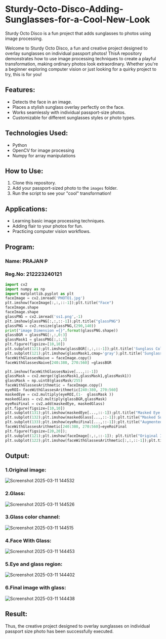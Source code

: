 # Sturdy-Octo-Disco-Adding-Sunglasses-for-a-Cool-New-Look

Sturdy Octo Disco is a fun project that adds sunglasses to photos using image processing.

Welcome to Sturdy Octo Disco, a fun and creative project designed to overlay sunglasses on individual passport photos! ThisA repository demonstrates how to use image processing techniques to create a playful transformation, making ordinary photos look extraordinary. Whether you're a beginner exploring computer vision or just looking for a quirky project to try, this is for you!

## Features:
- Detects the face in an image.
- Places a stylish sunglass overlay perfectly on the face.
- Works seamlessly with individual passport-size photos.
- Customizable for different sunglasses styles or photo types.

## Technologies Used:
- Python
- OpenCV for image processing
- Numpy for array manipulations

## How to Use:
1. Clone this repository.
2. Add your passport-sized photo to the `images` folder.
3. Run the script to see your "cool" transformation!

## Applications:
- Learning basic image processing techniques.
- Adding flair to your photos for fun.
- Practicing computer vision workflows.

## Program:

### Name: PRAJAN P
### Reg.No: 212223240121

```python
import cv2
import numpy as np
import matplotlib.pyplot as plt
faceImage = cv2.imread('PHOTO1.jpg')
plt.imshow(faceImage[:,:,::-1]);plt.title("Face")
faceImage.shape
faceImage.shape
glassPNG = cv2.imread('ss1.png',-1)
plt.imshow(glassPNG[:,:,::-1]);plt.title("glassPNG")
glassPNG = cv2.resize(glassPNG,(290,140))
print("image Dimension ={}".format(glassPNG.shape))
glassBGR = glassPNG[:,:,0:3]
glassMask1 = glassPNG[:,:,3]
plt.figure(figsize=[10,10])
plt.subplot(121);plt.imshow(glassBGR[:,:,::-1]);plt.title('Sunglass Color channels');
plt.subplot(121);plt.imshow(glassMask1,cmap='gray');plt.title('Sunglass Alpha channel');
faceWithGlassesNaive = faceImage.copy()
faceWithGlassesNaive[240:380, 270:560] =glassBGR

plt.imshow(faceWithGlassesNaive[...,::-1])
glassMask = cv2.merge((glassMask1,glassMask1,glassMask1))
glassMask = np.uint8(glassMask/255)
faceWithGlassesArithmetic = faceImage.copy()
eyeROI= faceWithGlassesArithmetic[240:380, 270:560]
maskedEye = cv2.multiply(eyeROI,(1-  glassMask ))
maskedGlass = cv2.multiply(glassBGR,glassMask)
eyeRoiFinal = cv2.add(maskedEye, maskedGlass)
plt.figure(figsize=[10,10])
plt.subplot(131);plt.imshow(maskedEye[...,::-1]);plt.title("Masked Eye Region")
plt.subplot(132);plt.imshow(maskedGlass[...,::-1]);plt.title("Masked Sunglass Region")
plt.subplot(133);plt.imshow(eyeRoiFinal[...,::-1]);plt.title("Augmented Eye and Sunglass")
faceWithGlassesArithmetic[240:380, 270:560]=eyeRoiFinal
plt.figure(figsize=[20,20]);
plt.subplot(121);plt.imshow(faceImage[:,:,::-1]); plt.title("Original Image");
plt.subplot(122);plt.imshow(faceWithGlassesArithmetic[:,:,::-1]);plt.title("With Sunglasses");

```
## Output:
### 1.Original image:
![Screenshot 2025-03-11 144532](https://github.com/user-attachments/assets/cf228b01-12a2-4c6e-b148-afe7932057ac)

### 2.Glass:
![Screenshot 2025-03-11 144526](https://github.com/user-attachments/assets/00584d11-70d8-43db-805f-50553d19fc4b)

### 3.Glass color channel:
![Screenshot 2025-03-11 144515](https://github.com/user-attachments/assets/997f960a-6a18-4e07-bc2f-118ed16fbd8f)

### 4.Face With Glass:
![Screenshot 2025-03-11 144453](https://github.com/user-attachments/assets/d4eda22c-65f6-495c-bae7-af0a1c25764e)

### 5.Eye and glass region:
![Screenshot 2025-03-11 144402](https://github.com/user-attachments/assets/92c78c66-ed2e-4eae-8d00-a9fb03c764c4)

### 6.Final image with glass:
![Screenshot 2025-03-11 144438](https://github.com/user-attachments/assets/30c9afc5-e05d-45c6-8aff-9047510d283b)

## Result:
Thus, the creative project designed to overlay sunglasses on individual passport size photo has been successfully executed.














